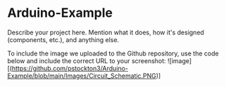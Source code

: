 # Arduino-Example
Describe your project here. Mention what it does, how it's designed (components, etc.), and anything else.


To include the image we uploaded to the Github repository, use the code below and include the correct URL to your screenshot: 
![image][(https://github.com/pstockton3/Arduino-Example/blob/main/Images/Circuit_Schematic.PNG)]
